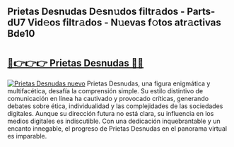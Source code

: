 ## Prietas Desnudas D𝚎sn𝚞dos filtr𝚊dos - Parts-dU7 Vid𝚎os filtr𝚊dos - N𝚞evas f𝚘tos atr𝚊ctivas Bde10

# <h2><a href="http://mb9mhj.tromn.icu/?c=Prietas+Desnudas">🔗👉👉👉 Prietas Desnudas 🔗🔗</a></h2>

[![Prietas Desnudas nuevo](https://i.imgur.com/pEAQMta.gif)](http://mb9mhj.tromn.icu/?c=Prietas+Desnudas)
Prietas Desnudas, una figura enigmática y multifacética, desafía la comprensión simple. Su estilo distintivo de comunicación en línea ha cautivado y provocado críticas, generando debates sobre ética, individualidad y las complejidades de las sociedades digitales. Aunque su dirección futura no está clara, su influencia en los medios digitales es indiscutible. Con una dedicación inquebrantable y un encanto innegable, el progreso de Prietas Desnudas en el panorama virtual es imparable.
